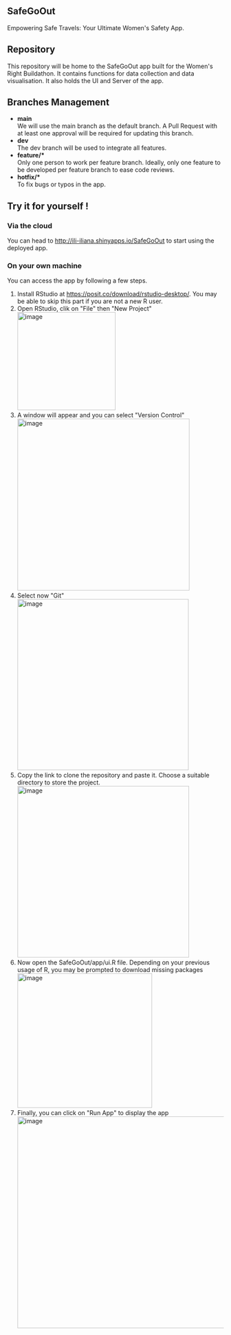 ## SafeGoOut
Empowering Safe Travels: Your Ultimate Women's Safety App.

## Repository

This repository will be home to the SafeGoOut app built for the Women's Right Buildathon. It contains functions for data collection and data visualisation. It also holds the UI and Server of the app.

## Branches Management

- **main**  
We will use the main branch as the default branch. A Pull Request with at least one approval will be required for updating this branch.
- **dev**  
The dev branch will be used to integrate all features.
- __feature/*__  
Only one person to work per feature branch. Ideally, only one feature to be developed per feature branch to ease code reviews.
- __hotfix/*__  
To fix bugs or typos in the app.

## Try it for yourself !
### Via the cloud
You can head to http://ili-iliana.shinyapps.io/SafeGoOut to start using the deployed app.  
### On your own machine
You can access the app by following a few steps. 
1. Install RStudio at https://posit.co/download/rstudio-desktop/. You may be able to skip this part if you are not a new R user.  
2. Open RStudio, clik on "File" then "New Project"  
<img width="228" alt="image" src="https://github.com/IlianaAdjoumani/SafeGoOut/assets/97228963/72e62550-d7ef-45f8-a6e3-75707bd4dbd1">    <br>
3. A window will appear and you can select "Version Control"
<img width="400" alt="image" src="https://github.com/IlianaAdjoumani/SafeGoOut/assets/97228963/2be89cfa-3381-4494-b354-a3b48d113c72"> <br>
4. Select now "Git"  
<img width="398" alt="image" src="https://github.com/IlianaAdjoumani/SafeGoOut/assets/97228963/d60ae24c-6bd1-42ef-a1ee-c81da1b6694f"> <br>
5. Copy the link to clone the repository and paste it. Choose a suitable directory to store the project.  
<img width="399" alt="image" src="https://github.com/IlianaAdjoumani/SafeGoOut/assets/97228963/4be42f1d-5e69-4836-8d9c-cb8b1fabde8f"> <br>
6. Now open the SafeGoOut/app/ui.R file. Depending on your previous usage of R, you may be prompted to download missing packages  
<img width="313" alt="image" src="https://github.com/IlianaAdjoumani/SafeGoOut/assets/97228963/42a68cbb-1f2d-436b-898d-498fbe799822"> <br>
7. Finally, you can click on "Run App" to display the app  
<img width="493" alt="image" src="https://github.com/IlianaAdjoumani/SafeGoOut/assets/97228963/69c03702-699c-48db-877c-913929590b43"> <br>

